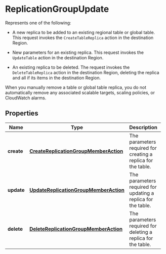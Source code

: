 

# ReplicationGroupUpdate

<p>Represents one of the following:</p> <ul> <li> <p>A new replica to be added to an existing regional table or global table. This request invokes the <code>CreateTableReplica</code> action in the destination Region.</p> </li> <li> <p>New parameters for an existing replica. This request invokes the <code>UpdateTable</code> action in the destination Region.</p> </li> <li> <p>An existing replica to be deleted. The request invokes the <code>DeleteTableReplica</code> action in the destination Region, deleting the replica and all if its items in the destination Region.</p> </li> </ul> <note> <p>When you manually remove a table or global table replica, you do not automatically remove any associated scalable targets, scaling policies, or CloudWatch alarms.</p> </note>

## Properties

| Name | Type | Description | Notes |
|------------ | ------------- | ------------- | -------------|
|**create** | [**CreateReplicationGroupMemberAction**](CreateReplicationGroupMemberAction.md) | The parameters required for creating a replica for the table. |  [optional] |
|**update** | [**UpdateReplicationGroupMemberAction**](UpdateReplicationGroupMemberAction.md) | The parameters required for updating a replica for the table. |  [optional] |
|**delete** | [**DeleteReplicationGroupMemberAction**](DeleteReplicationGroupMemberAction.md) | The parameters required for deleting a replica for the table. |  [optional] |



